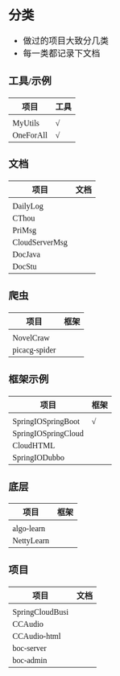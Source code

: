 <span  style="font-family: Simsun,serif; font-size: 17px; ">

## 分类

- 做过的项目大致分几类
- 每一类都记录下文档

### 工具/示例

| 项目        | 工具 |
|-----------|----|
|           |    |
| MyUtils   | √  |
| OneForAll | √  |

### 文档

| 项目             | 文档 |
|----------------|----|
|                |    |
| DailyLog       |    |
| CThou          |    |
| PriMsg         |    |
| CloudServerMsg |    |
| DocJava        |    |
| DocStu         |    |

### 爬虫

| 项目            | 框架 |
|---------------|----|
|               |    |
| NovelCraw     |    |
| picacg-spider |    |

### 框架示例

| 项目                  | 框架 |
|---------------------|----|
|                     |    |
| SpringIOSpringBoot  | √  |
| SpringIOSpringCloud |    |
| CloudHTML           |    |
| SpringIODubbo       |    |

### 底层

| 项目         | 框架 |
|------------|----|
|            |    |
| algo-learn |    |
| NettyLearn |    |

### 项目

| 项目              | 文档 |
|-----------------|----|
|                 |    |
| SpringCloudBusi |    |
| CCAudio         |    |
| CCAudio-html    |    |
| boc-server      |    |
| boc-admin       |    |

</span>
